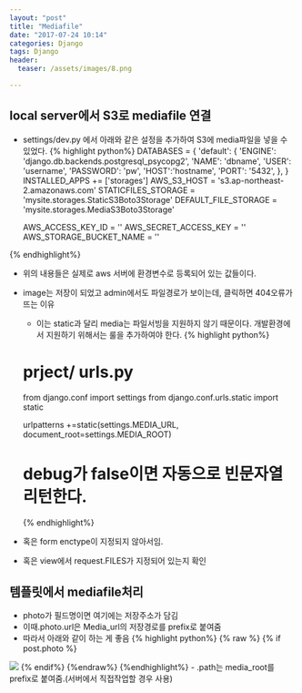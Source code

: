 ```yaml
---
layout: "post"
title: "Mediafile"
date: "2017-07-24 10:14"
categories: Django
tags: Django
header:
  teaser: /assets/images/8.png

---
```

## local server에서 S3로 mediafile 연결
- settings/dev.py 에서 아래와 같은 설정을 추가하여 S3에 media파일을 넣을 수 있었다.
{% highlight python%}
DATABASES = {
        'default': {
            'ENGINE': 'django.db.backends.postgresql_psycopg2',
            'NAME': 'dbname',
            'USER': 'username',
            'PASSWORD': 'pw',
            'HOST':'hostname',
            'PORT': '5432',
        },
    }
    INSTALLED_APPS += ['storages']
    AWS_S3_HOST = 's3.ap-northeast-2.amazonaws.com'
    STATICFILES_STORAGE = 'mysite.storages.StaticS3Boto3Storage'
    DEFAULT_FILE_STORAGE = 'mysite.storages.MediaS3Boto3Storage'

    AWS_ACCESS_KEY_ID = ''
    AWS_SECRET_ACCESS_KEY = ''
    AWS_STORAGE_BUCKET_NAME = ''

{% endhighlight%}
  - 위의 내용들은 실제로 aws 서버에 환경변수로 등록되어 있는 값들이다.


- image는 저장이 되었고 admin에서도 파일경로가 보이는데, 클릭하면 404오류가 뜨는 이유
  - 이는 static과 달리 media는 파일서빙을 지원하지 않기 때문이다. 개발환경에서 지원하기 위해서는 룰을 추가하여야 한다.
  {% highlight python%}
  # prject/ urls.py
  from django.conf import settings
  from django.conf.urls.static import static

  urlpatterns +=static(settings.MEDIA_URL, document_root=settings.MEDIA_ROOT)
  # debug가 false이면 자동으로 빈문자열 리턴한다.
  {% endhighlight%}

- 혹은 form enctype이 지정되지 않아서임.
- 혹은 view에서 request.FILES가 지정되어 있는지 확인

## 템플릿에서 mediafile처리
- photo가 필드명이면 여기에는 저장주소가 담김
- 이때.photo.url은 Media_url의 저장경로를 prefix로 붙여줌
- 따라서 아래와 같이 하는 게 좋음
{% highlight python%}
{% raw %}
{% if post.photo %}
<img src="{{post.photo.url}}">
{% endif%}
{%endraw%}
{%endhighlight%}
- .path는 media_root를 prefix로 붙여줌.(서버에서 직접작업할 경우 사용)
